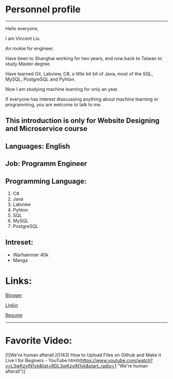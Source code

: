 # Personnel profile
----------------------------------------------------------
Hello everyone, 

I am Vincent Liu.

An rookie for engineer.

Have been to Shanghai working for two years, and now back to Taiwan to study Master degree.

Have learned Git, Labview, C#, a little bit bit of Java, most of the SQL,
MySQL, PostgreSQL and Pyhton.

Now I am studying machine learning for only an year.

If everyone has interest disscussing anything about machine learning or programming,
you are welcome to talk to me.

This introduction is only for Website Designing and Microservice course
----------------------------------------------------------
## Languages: English
## Job: Programm Engineer
## Programming Language: 
1. C#
2. Java
3. Labview
4. Pyhton
5. SQL
6. MySQL
7. PostgreSQL
## Intreset:
* Warhammer 40k
* Manga

# Links:

[Blogger](www.xerxesvincent.com)

[Linkin](https://www.linkedin.com/in/tung-hsuan-liu-1914b41b4/)

[Resume](https://www.notion.so/Resume-bb865092491c4b00a06802d400e48ee5)

-------------------------------------------------------------
# Favorite Video:

[![We're human afterall.]((143) How to Upload Files on Github and Make it Live I for Beginers - YouTube.html)(https://www.youtube.com/watch?v=L3wKzyIN1yk&list=RDL3wKzyIN1yk&start_radio=1 "We're human afterall")]



